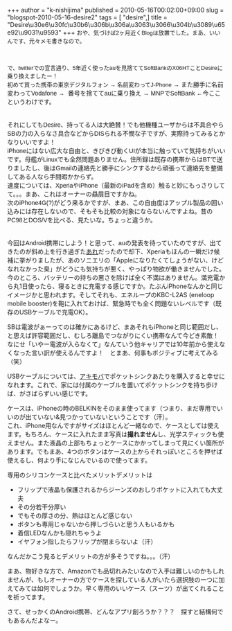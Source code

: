 +++
author = "k-nishijima"
published = 2010-05-16T00:02:00+09:00
slug = "blogspot-2010-05-16-desire2"
tags = [ "desire",]
title = "Desire\u30e6\u30fc\u30b6\u306b\u306a\u3063\u3066\u304b\u3089\u65e92\u9031\u9593"
+++
<span class="Apple-style-span" style="font-family: Arial;"><span
class="Apple-style-span"><span class="Apple-style-span"
style="font-size: small;">おや、気づけば2ヶ月近くBlogは放置でした。まあ、いいんです、元々メモ書きなので。</span></span></span>  

<span class="Apple-style-span" style="font-family: Arial;"><span
class="Apple-style-span"><span class="Apple-style-span"
style="font-size: small;">  
</span> </span></span>

<span class="Apple-style-span" style="font-family: Arial;"><span
class="Apple-style-span"><span class="Apple-style-span"
style="font-size: small;">で、twitterでの宣言通り、5年近く使ったauを見捨ててSoftBankのX06HTことDesireに乗り換えましたー！</span></span></span>  
<span class="Apple-style-span" style="font-family: Arial;"><span
class="Apple-style-span"><span class="Apple-style-span"
style="font-size: small;">初めて買った携帯の東京デジタルフォン →
名前変わってJ-Phone</span></span></span><span class="Apple-style-span"
style="font-family: Arial;"> →
また勝手に名前変わってVodafone</span><span class="Apple-style-span"
style="font-family: Arial;"> →  番号を捨ててauに乗り換え</span><span
class="Apple-style-span" style="font-family: Arial;"> → MNPでSoftBank
←今ここ　というわけです。</span>  
<span class="Apple-style-span" style="font-family: Arial;">  
</span>  
<span class="Apple-style-span"
style="font-family: Arial;">それにしてもDesire、持ってる人は大絶賛！でも他機種ユーザからは不具合やらSBの力の入らなさ具合などからDISられる不憫な子ですが、実際持ってみるとかなりいいですよ！</span>  
<span class="Apple-style-span"
style="font-family: Arial;">iPhoneにはない広大な自由と、きびきび動くUIが本当に触っていて気持ちがいいです。母艦がLinuxでも全然問題ありません。住所録は既存の携帯からはBTで送りましたし、後はGmailの連絡先と勝手にシンクするから頑張って連絡先を整備してある人なら手間暇かからず。</span>  
<span class="Apple-style-span"
style="font-family: Arial;">速度については、XperiaやiPhone（最新のiPadを含め）触ると妙にもっさりしてて。。。まあ、これはオーナーの贔屓目ですかね。</span>  
<span class="Apple-style-span"
style="font-family: Arial;">次のiPhone4G(?)がどう来るかですが、まあ、この自由度はアップル製品の囲い込みには存在しないので、そもそも比較の対象にならないんですよね。昔のPC98とDOS/Vを比べる、見たいな。ちょっと違うか。</span>  
<span class="Apple-style-span" style="font-family: Arial;">  
</span>  
<span class="Apple-style-span"
style="font-family: Arial;">今回はAndroid携帯にしよう！と思って、auの発表を待っていたのですが、出てきたのが斜め上を行き過ぎた[あれ](http://www.google.co.jp/search?aq=f&sourceid=chrome&client=ubuntu&channel=cs&ie=UTF-8&q=is01)だったので却下、</span>Xperiaもほんの一瞬だけ候補に挙がりましたが、あのソニエリの「Appleになりたくてしょうがない、けどなれなかった臭」がどうにも気持ちが悪く、やっぱり物欲が働きませんでした。  
今のところ、バッテリーの持ちの悪さを除けば全く不満はありません。満充電から丸1日使ったら、寝るときに充電する感じですか。たぶんiPhoneなんかと同じイメージかと思われます。そしてそれも、エネループのKBC-L2AS
(eneloop mobile
booster)を鞄に入れておけば、緊急時でも全く問題ないレベルです（既存のUSBケーブルで充電OK）。

  

  
  
SBは電波がぁーってのは確かにあるけど、まあそれもiPhoneと同じ範囲だし、と思えば許容範囲だし、むしろ離島でつながりにくい携帯なんて今どき素敵！　なにせ「いやー電波が入らなくて」なんていう他キャリアでは10年前から使えなくなった言い訳が使えるんですよ！　とまあ、何事もポジティブに考えてみる（笑）  
  
USBケーブルについては、[アキモバ](http://www.akibamobile.com/54.html)でポケットシンクあたりを購入すると幸せになれます。これで、家には付属のケーブルを置いてポケットシンクを持ち歩けば、がさばらずいい感じです。  
  
ケースは、iPhoneの時のBELKINをそのまま使ってます（つまり、まだ専用でいいのが出ていない&見つかっていないということです（汗）。  
これ、iPhone用なんですがサイズはほとんど一緒なので、ケースとしては使えます。もちろん、ケースに入れたまま写真は**撮れません**し、光学スティックも使えません。また液晶の上部もちょっとケースにかかってしまって見にくい箇所があります。でもまあ、4つのボタンはケースの上からそれっぽいところを押せば使えるし、何より手になじんでいるので使ってます。  
  

  
  
専用のシリコンケースと比べたメリットデメリットは  
  

-   フリップで液晶も保護されるからジーンズのおしりポケットに入れても大丈夫
-   その分若干分厚い
-   でもその厚さの分、熱はほとんど感じない
-   ボタンも専用じゃないから押しづらいと思う人もいるかも
-   着信LEDなんかも隠れちゃうよ
-   イヤフォン指したらフリップが閉まらないよ（汗）

なんだかこう見るとデメリットの方が多そうですね。。。（汗）

まあ、物好きな方で、Amazonでも品切れみたいなので入手は難しいのかもしれませんが、もしオーナーの方でケースを探している人がいたら選択肢の一つに加えてみては如何でしょうか。早く専用のいいケース（スーツ）が出てくれることを祈ってます。

  

さて、せっかくのAndroid携帯、どんなアプリ創ろうか？？？　探すと結構何でもあるんだよなー。
